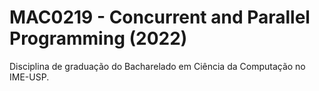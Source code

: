 # MAC0219 - Concurrent and Parallel Programming (2022)
Disciplina de graduação do Bacharelado em Ciência da Computação no IME-USP.
